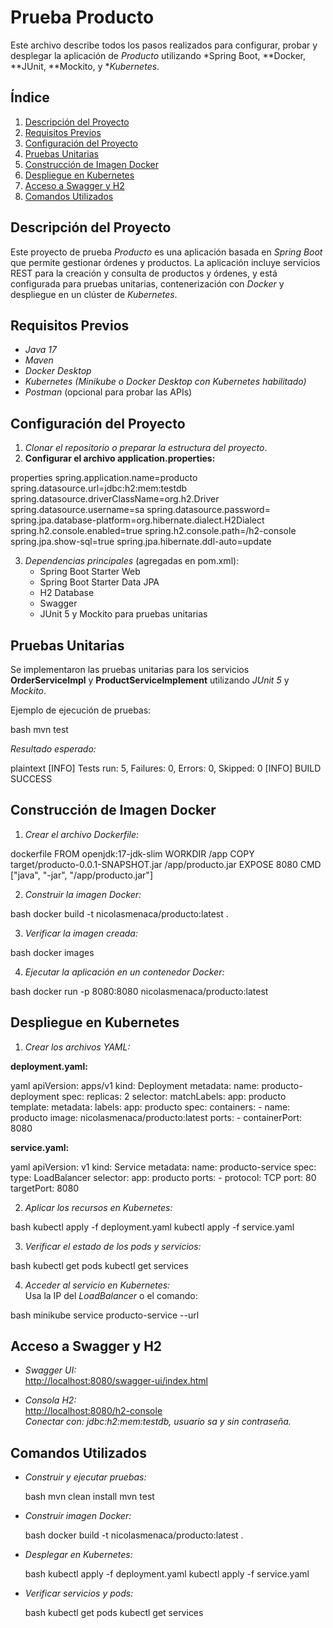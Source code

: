 # Prueba Producto

Este archivo describe todos los pasos realizados para configurar, probar y desplegar la aplicación de *Producto* utilizando *Spring Boot, **Docker, **JUnit, **Mockito, y **Kubernetes*.

## Índice
1. [Descripción del Proyecto](#descripción-del-proyecto)  
2. [Requisitos Previos](#requisitos-previos)  
3. [Configuración del Proyecto](#configuración-del-proyecto)  
4. [Pruebas Unitarias](#pruebas-unitarias)  
5. [Construcción de Imagen Docker](#construcción-de-imagen-docker)  
6. [Despliegue en Kubernetes](#despliegue-en-kubernetes)  
7. [Acceso a Swagger y H2](#acceso-a-swagger-y-h2)  
8. [Comandos Utilizados](#comandos-utilizados)  


## Descripción del Proyecto
Este proyecto de prueba *Producto* es una aplicación basada en *Spring Boot* que permite gestionar órdenes y productos. La aplicación incluye servicios REST para la creación y consulta de productos y órdenes, y está configurada para pruebas unitarias, contenerización con *Docker* y despliegue en un clúster de *Kubernetes*.

## Requisitos Previos
- *Java 17*  
- *Maven*  
- *Docker Desktop*  
- *Kubernetes (Minikube o Docker Desktop con Kubernetes habilitado)*  
- *Postman* (opcional para probar las APIs)

## Configuración del Proyecto

1. *Clonar el repositorio o preparar la estructura del proyecto*.
2. **Configurar el archivo application.properties:**

properties
spring.application.name=producto
spring.datasource.url=jdbc:h2:mem:testdb
spring.datasource.driverClassName=org.h2.Driver
spring.datasource.username=sa
spring.datasource.password=
spring.jpa.database-platform=org.hibernate.dialect.H2Dialect
spring.h2.console.enabled=true
spring.h2.console.path=/h2-console
spring.jpa.show-sql=true
spring.jpa.hibernate.ddl-auto=update


3. *Dependencias principales* (agregadas en pom.xml):
   - Spring Boot Starter Web
   - Spring Boot Starter Data JPA
   - H2 Database
   - Swagger
   - JUnit 5 y Mockito para pruebas unitarias

## Pruebas Unitarias

Se implementaron las pruebas unitarias para los servicios **OrderServiceImpl** y **ProductServiceImplement** utilizando *JUnit 5* y *Mockito*.

Ejemplo de ejecución de pruebas:

bash
mvn test


*Resultado esperado:*

plaintext
[INFO] Tests run: 5, Failures: 0, Errors: 0, Skipped: 0
[INFO] BUILD SUCCESS


## Construcción de Imagen Docker

1. *Crear el archivo Dockerfile:*

dockerfile
FROM openjdk:17-jdk-slim
WORKDIR /app
COPY target/producto-0.0.1-SNAPSHOT.jar /app/producto.jar
EXPOSE 8080
CMD ["java", "-jar", "/app/producto.jar"]


2. *Construir la imagen Docker:*

bash
docker build -t nicolasmenaca/producto:latest .


3. *Verificar la imagen creada:*

bash
docker images


4. *Ejecutar la aplicación en un contenedor Docker:*

bash
docker run -p 8080:8080 nicolasmenaca/producto:latest


## Despliegue en Kubernetes

1. *Crear los archivos YAML:*

**deployment.yaml:**

yaml
apiVersion: apps/v1
kind: Deployment
metadata:
  name: producto-deployment
spec:
  replicas: 2
  selector:
    matchLabels:
      app: producto
  template:
    metadata:
      labels:
        app: producto
    spec:
      containers:
        - name: producto
          image: nicolasmenaca/producto:latest
          ports:
            - containerPort: 8080


**service.yaml:**

yaml
apiVersion: v1
kind: Service
metadata:
  name: producto-service
spec:
  type: LoadBalancer
  selector:
    app: producto
  ports:
    - protocol: TCP
      port: 80
      targetPort: 8080


2. *Aplicar los recursos en Kubernetes:*

bash
kubectl apply -f deployment.yaml
kubectl apply -f service.yaml


3. *Verificar el estado de los pods y servicios:*

bash
kubectl get pods
kubectl get services


4. *Acceder al servicio en Kubernetes:*  
   Usa la IP del *LoadBalancer* o el comando:

bash
minikube service producto-service --url


## Acceso a Swagger y H2

- *Swagger UI:*  
  [http://localhost:8080/swagger-ui/index.html](http://localhost:8080/swagger-ui/index.html)

- *Consola H2:*  
  [http://localhost:8080/h2-console](http://localhost:8080/h2-console)  
  *Conectar con: jdbc:h2:mem:testdb, usuario sa y sin contraseña.*

## Comandos Utilizados

- *Construir y ejecutar pruebas:*

  bash
  mvn clean install
  mvn test
  

- *Construir imagen Docker:*

  bash
  docker build -t nicolasmenaca/producto:latest .
  

- *Desplegar en Kubernetes:*

  bash
  kubectl apply -f deployment.yaml
  kubectl apply -f service.yaml
  

- *Verificar servicios y pods:*

  bash
  kubectl get pods
  kubectl get services
  
